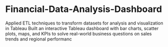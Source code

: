 # Financial-Data-Analysis-Dashboard
Applied ETL techniques to transform datasets for analysis and visualization in Tableau Built an interactive Tableau dashboard with bar charts, scatter plots, maps, and KPIs to solve real-world business questions on sales trends and regional performanc
